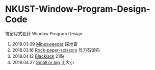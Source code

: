 # NKUST-Window-Program-Design-Code
視窗程式設計 Window Program Design

1. 2018.03.09 [Minesweeper](/Minesweeper) 踩地雷
2. 2018.03.16 [Rock-paper-scissors](/Rock-paper-scissors) 剪刀石頭布
3. 2018.04.12 [Blackjack](/Blackjack) 21點
4. 2018.04.27 [Small or big](/Small%20or%20big) 比大小
